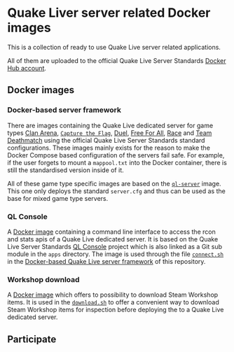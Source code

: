 # Quake Liver server related Docker images

This is a collection of ready to use Quake Live server related applications.

All of them are uploaded to the official Quake Live Server Standards [Docker Hub account](https://hub.docker.com/u/quakeliveserverstandards).

## Docker images

### Docker-based server framework

There are images containing the Quake Live dedicated server for game types [Clan Arena](https://hub.docker.com/repository/docker/quakeliveserverstandards/ca), [`Capture the Flag`](https://hub.docker.com/repository/docker/quakeliveserverstandards/ctf), [Duel](https://hub.docker.com/repository/docker/quakeliveserverstandards/duel), [Free For All](https://hub.docker.com/repository/docker/quakeliveserverstandards/ffa), [Race](https://hub.docker.com/repository/docker/quakeliveserverstandards/race) and [Team Deathmatch](https://hub.docker.com/repository/docker/quakeliveserverstandards/tdm) using the official Quake Live Server Standards standard configurations. These images mainly exists for the reason to make the Docker Compose based configuration of the servers fail safe. For example, if the user forgets to mount a `mappool.txt` into the Docker container, there is still the standardised version inside of it.

All of these game type specific images are based on the [`ql-server`](https://hub.docker.com/repository/docker/quakeliveserverstandards/ql-server) image. This one only deploys the standard `server.cfg` and thus can be used as the base for mixed game type servers.

### QL Console

A [Docker image](https://hub.docker.com/repository/docker/quakeliveserverstandards/ql-console) containing a command line interface to access the rcon and stats apis of a Quake Live dedicated server. It is based on the Quake Live Server Standards [QL Console](https://github.com/quakelive-server-standards/ql-console) project which is also linked as a Git sub module in the `apps` directory. The image is used through the file [`connect.sh`](https://github.com/quakelive-server-standards/server-standards/blob/master/_myservers/connect.sh) in the [Docker-based Quake Live server framework](https://github.com/quakelive-server-standards/server-standards/tree/master/_myservers) of this repository.

### Workshop download

A [Docker image](https://hub.docker.com/repository/docker/quakeliveserverstandards/workshop-download) which offers to possibility to download Steam Workshop items. It is used in the [`download.sh`](https://github.com/quakelive-server-standards/server-standards/blob/master/workshop/download.sh) to offer a convenient way to download Steam Workshop items for inspection before deploying the to a Quake Live dedicated server.

## Participate

###